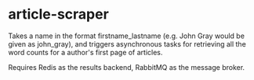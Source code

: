 # article-scraper

Takes a name in the format firstname_lastname (e.g. John Gray would be given as john_gray), and triggers asynchronous tasks for retrieving all the word counts for a author's first page of articles.

Requires Redis as the results backend, RabbitMQ as the message broker.
